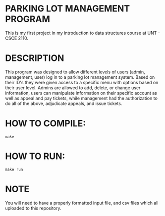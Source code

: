 # PARKING LOT MANAGEMENT PROGRAM
This is my first project in my introduction to data structures course at UNT - CSCE 2110.

# DESCRIPTION
This program was designed to allow different levels of users (admin, management, user) log in to a parking lot management system. Based on their ID's they were given access to a specific menu with options based on their user level. Admins are allowed to add, delete, or change user information, users can manipulate information on their specific account as well as appeal and pay tickets, while management had the authorization to do all of the above, adjudicate appeals, and issue tickets.

# HOW TO COMPILE:
    make
    
# HOW TO RUN:
    make run

# NOTE
You will need to have a properly formatted input file, and csv files which all uploaded to this repository. 
